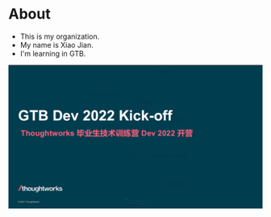 # About
- This is my organization.
- My name is Xiao Jian.
- I'm learning in GTB.

![image](https://github.com/gtb-2022-xiao-jian/.github/blob/master/profile/assets/tw_kick-off.png)

